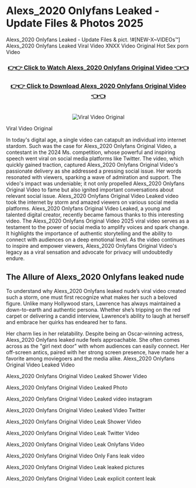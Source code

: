 # Alexs_2020 Onlyfans Leaked - Update Files & Photos 2025

Alexs_2020 Onlyfans Leaked - Update Files & pict. !#[NEW-X~VIDEOs™] Alexs_2020 Onlyfans Leaked Viral Video XNXX Video Original Hot Sex porn Video
<br>
<div align="center">
<h3><a href="https://links2leaks.com?utm_source=alexs_2020&utm_medium=gitlong" rel="nofollow">👉👉 Click to Watch Alexs_2020 Onlyfans Original Video 👈👈</a></h3>
<h3><a href="https://links2leaks.com?utm_source=alexs_2020&utm_medium=gitlong" rel="nofollow">👉👉 Click to Download Alexs_2020 Onlyfans Original Video 👈👈</a></h3>
<br>
<a href="https://links2leaks.com?utm_source=alexs_2020&utm_medium=gitlong" rel="nofollow"><img src="https://i.ibb.co/Gkj2r4b/banner.png" alt="Viral Video Original" style="max-width: 100%; display: inline-block;" data-target="animated-image.originalImage"></a>
</div>

Viral Video Original

In today's digital age, a single video can catapult an individual into internet stardom. Such was the case for Alexs_2020 Onlyfans Original Video, a contestant in the 2024 Ms. competition, whose powerful and inspiring speech went viral on social media platforms like Twitter.
The video, which quickly gained traction, captured Alexs_2020 Onlyfans Original Video's passionate delivery as she addressed a pressing social issue. Her words resonated with viewers, sparking a wave of admiration and support. The video's impact was undeniable; it not only propelled Alexs_2020 Onlyfans Original Video to fame but also ignited important conversations about relevant social issue.
Alexs_2020 Onlyfans Original Video Leaked video took the internet by storm and amazed viewers on various social media platforms. Alexs_2020 Onlyfans Original Video Leaked, a young and talented digital creator, recently became famous thanks to this interesting video.
The Alexs_2020 Onlyfans Original Video 2025 viral video serves as a testament to the power of social media to amplify voices and spark change. It highlights the importance of authentic storytelling and the ability to connect with audiences on a deep emotional level. As the video continues to inspire and empower viewers, Alexs_2020 Onlyfans Original Video's legacy as a viral sensation and advocate for privacy will undoubtedly endure.

<h2>The Allure of Alexs_2020 Onlyfans leaked nude</h2>


To understand why Alexs_2020 Onlyfans leaked nude’s viral video created such a storm, one must first recognize what makes her such a beloved figure. Unlike many Hollywood stars, Lawrence has always maintained a down-to-earth and authentic persona. Whether she’s tripping on the red carpet or delivering a candid interview, Lawrence’s ability to laugh at herself and embrace her quirks has endeared her to fans.

Her charm lies in her relatability. Despite being an Oscar-winning actress, Alexs_2020 Onlyfans leaked nude feels approachable. She often comes across as the "girl next door" with whom audiences can easily connect. Her off-screen antics, paired with her strong screen presence, have made her a favorite among moviegoers and the media alike.
Alexs_2020 Onlyfans Original Video Leaked Video

Alexs_2020 Onlyfans Original Video Leaked Shower Video

Alexs_2020 Onlyfans Original Video Leaked Photo

Alexs_2020 Onlyfans Original Video Leaked video instagram

Alexs_2020 Onlyfans Original Video Leaked Video Twitter

Alexs_2020 Onlyfans Original Video Leak Shower Video

Alexs_2020 Onlyfans Original Video Leak Twitter Video

Alexs_2020 Onlyfans Original Video Leak Onlyfans Video

Alexs_2020 Onlyfans Original Video Only Fans leak video

Alexs_2020 Onlyfans Original Video Leak leaked pictures

Alexs_2020 Onlyfans Original Video Leak explicit content leak